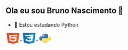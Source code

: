 ## Ola eu sou Bruno Nascimento 👋

- 🌱 Estou estudando Python

<div> 
  <a href="[https://www.linkedin.com/in/rafaella-ballerini-45875016a](https://www.linkedin.com/in/bruno-nascimento-551909175/)">
    <img align="center" alt="Rafa-HTML" height="30" width="40" src="https://raw.githubusercontent.com/devicons/devicon/master/icons/html5/html5-original.svg">
  <img align="center" alt="Rafa-CSS" height="30" width="40" src="https://raw.githubusercontent.com/devicons/devicon/master/icons/css3/css3-original.svg">
    <img align="center" alt="Rafa-Python" height="30" width="40" src="https://raw.githubusercontent.com/devicons/devicon/master/icons/python/python-original.svg">
